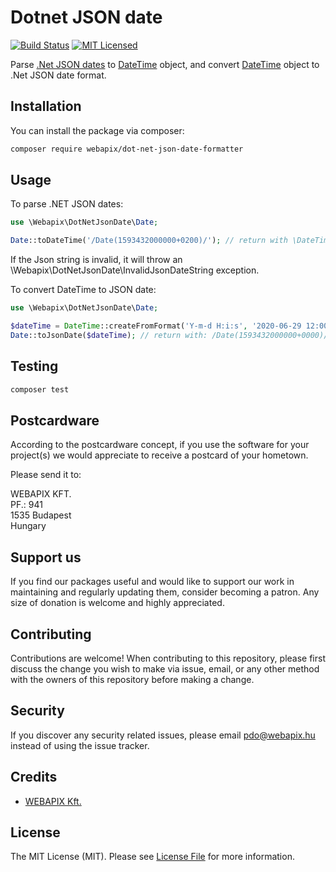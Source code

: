 # Dotnet JSON date
[![Build Status](https://travis-ci.com/webapix/dot-net-json-date-formatter.svg?branch=master)](https://travis-ci.com/webapix/dot-net-json-date-formatter)
[![MIT Licensed](https://img.shields.io/badge/license-MIT-brightgreen.svg?style=flat-square)](LICENSE.md)

Parse [.Net JSON dates](https://docs.microsoft.com/en-us/previous-versions/dotnet/articles/bb299886(v=msdn.10)#from-javascript-literals-to-json) to [DateTime](https://www.php.net/manual/en/class.datetime.php) object, and convert [DateTime](https://www.php.net/manual/en/class.datetime.php) object to .Net JSON date format.

## Installation

You can install the package via composer:

```bash
composer require webapix/dot-net-json-date-formatter
```

## Usage

To parse .NET JSON dates:
``` php
use \Webapix\DotNetJsonDate\Date;

Date::toDateTime('/Date(1593432000000+0200)/'); // return with \DateTime object
```

If the Json string is invalid, it will throw an \Webapix\DotNetJsonDate\InvalidJsonDateString exception.

To convert DateTime to JSON date:
``` php
use \Webapix\DotNetJsonDate\Date;

$dateTime = DateTime::createFromFormat('Y-m-d H:i:s', '2020-06-29 12:00:00');
Date::toJsonDate($dateTime); // return with: /Date(1593432000000+0000)/
```

## Testing

``` bash
composer test
```

## Postcardware
According to the postcardware concept, if you use the software for your project(s) we would appreciate to receive a postcard of your hometown.

Please send it to:

WEBAPIX KFT.   
PF.: 941   
1535 Budapest   
Hungary

## Support us

If you find our packages useful and would like to support our work in maintaining and regularly updating them, consider becoming a patron. Any size of donation is welcome and highly appreciated.

## Contributing

Contributions are welcome! When contributing to this repository, please first discuss the change you wish to make via issue, email, or any other method with the owners of this repository before making a change.

## Security

If you discover any security related issues, please email pdo@webapix.hu instead of using the issue tracker.

## Credits

- [WEBAPIX Kft.](https://webapix.hu)

## License

The MIT License (MIT). Please see [License File](LICENSE.md) for more information.